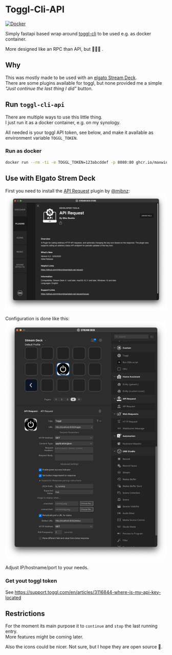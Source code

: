 # Toggl-Cli-API

[![Docker](https://github.com/MaxWinterstein/toggl-cli-api/actions/workflows/docker-publish.yml/badge.svg)](https://github.com/MaxWinterstein/toggl-cli-api/actions/workflows/docker-publish.yml)

Simply fastapi based wrap around [toggl-cli](https://github.com/AuHau/toggl-cli) to be used e.g. as docker container.

More designed like an RPC than API, but 🤷🏻‍♂️ .

## Why

This was mostly made to be used with an [elgato Stream Deck](https://www.elgato.com/en/stream-deck).  
There are some plugins available for toggl, but none provided me a simple _"Just continue the last thing I did"_ button.

## Run `toggl-cli-api`

There are multiple ways to use this little thing.  
I just run it as a docker container, e.g. on my synology. 

All needed is your toggl API token, see below, and make it available as environment variable `TOGGL_TOKEN`.

### Run as docker

```bash
docker run --rm -ti -e TOGGL_TOKEN=123abcddef -p 8080:80 ghcr.io/maxwinterstein/toggl-cli-api:main
```

## Use with Elgato Strem Deck

First you need to install the [API Request](https://github.com/mjbnz/streamdeck-api-request) plugin by [@mjbnz](https://github.com/mjbnz):  
![](images/Plugin_API_Request.png)

Configuration is done like this:  
![](images/configuration.png)

Adjust IP/hostname/port to your needs. 

### Get yout toggl token
See https://support.toggl.com/en/articles/3116844-where-is-my-api-key-located

## Restrictions

For the moment its main purpose it to `continue` and `stop` the last running entry.  
More features might be coming later. 

Also the icons could be nicer. Not sure, but I hope they are open source 🤞.
